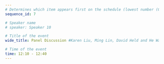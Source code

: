 ```yaml
---
# Determines which item appears first on the schedule (lowest number (0) appears first)
sequence_id: 7

# Speaker name
# speaker: Speaker 10

# Title of the event
wide_title: Panel Discussion #Karen Liu, Ming Lin, David Held and He Wang, moderated by Theophile Gervet"

# Time of the event
time: 12:10 - 12:40
---
```

